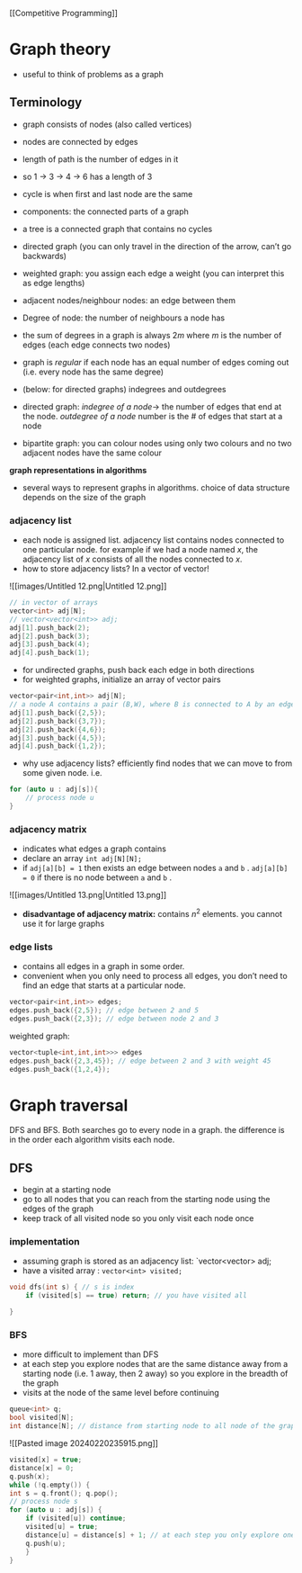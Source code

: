 [[Competitive Programming]]
# Graph theory

- useful to think of problems as a graph
## Terminology

- graph consists of nodes (also called vertices)
- nodes are connected by edges
- length of path is the number of edges in it
- so 1 → 3 → 4 → 6 has a length of 3
- cycle is when first and last node are the same
- components: the connected parts of a graph
- a tree is a connected graph that contains no cycles
- directed graph (you can only travel in the direction of the arrow, can’t go backwards)
- weighted graph: you assign each edge a weight (you can interpret this as edge lengths)
- adjacent nodes/neighbour nodes: an edge between them
- Degree of node: the number of neighbours a node has
- the sum of degrees in a graph is always $2m$﻿ where $m$﻿ is the number of edges (each edge connects two nodes)

- graph is _regular_ if each node has an equal number of edges coming out (i.e. every node has the same degree)
- (below: for directed graphs) indegrees and outdegrees
- directed graph: _indegree of a node_→ the number of edges that end at the node. _outdegree_ _of a node_ number is the # of edges that start at a node
- bipartite graph: you can colour nodes using only two colours and no two adjacent nodes have the same colour

**graph representations in algorithms**

- several ways to represent graphs in algorithms. choice of data structure depends on the size of the graph

### **adjacency list**

- each node is assigned list. adjacency list contains nodes connected to one particular node. for example if we had a node named _x_, the adjacency list of _x_ consists of all the nodes connected to _x_.
- how to store adjacency lists? In a vector of vector!

![[images/Untitled 12.png|Untitled 12.png]]

```C++
// in vector of arrays
vector<int> adj[N];
// vector<vector<int>> adj;
adj[1].push_back(2);
adj[2].push_back(3);
adj[3].push_back(4);
adj[4].push_back(1);
```

- for undirected graphs, push back each edge in both directions
- for weighted graphs, initialize an array of vector pairs

```C++
vector<pair<int,int>> adj[N];
// a node A contains a pair (B,W), where B is connected to A by an edge, and W is the weight of that edge
adj[1].push_back({2,5});
adj[2].push_back({3,7}); 
adj[2].push_back({4,6}); 
adj[3].push_back({4,5}); 
adj[4].push_back({1,2});
```

- why use adjacency lists? efficiently find nodes that we can move to from some given node. i.e.

```C++
for (auto u : adj[s]){
	// process node u
}
```

### adjacency matrix

- indicates what edges a graph contains
- declare an array `int adj[N][N];`
- if `adj[a][b] = 1` then exists an edge between nodes `a` and `b` . `adj[a][b] = 0` if there is no node between `a` and `b` .

![[images/Untitled 13.png|Untitled 13.png]]

- **disadvantage of adjacency matrix:** contains $n^2$﻿ elements. you cannot use it for large graphs

### edge lists

- contains all edges in a graph in some order.
- convenient when you only need to process all edges, you don’t need to find an edge that starts at a particular node.

```C++
vector<pair<int,int>> edges;
edges.push_back({2,5}); // edge between 2 and 5
edges.push_back({2,3}); // edge between node 2 and 3
```

weighted graph:

```C++
vector<tuple<int,int,int>>> edges
edges.push_back({2,3,45}); // edge between 2 and 3 with weight 45
edges.push_back({1,2,4});
```

# Graph traversal

DFS and BFS. Both searches go to every node in a graph. the difference is in the order each algorithm visits each node.

## DFS
- begin at a starting node
- go to all nodes that you can reach from the starting node using the edges of the graph
- keep track of all visited node so you only visit each node once
### implementation
- assuming graph is stored as an adjacency list: `vector<vector<int>> adj;
- have a visited array : `vector<int> visited;`

```C++
void dfs(int s) { // s is index
	if (visited[s] == true) return; // you have visited all 

}
```
### BFS
- more difficult to implement than DFS
- at each step you explore nodes that are the same distance away from a starting node (i.e. 1 away, then 2 away) so you explore in the breadth of the graph
- visits at the node of the same level before continuing
```C++
queue<int> q;
bool visited[N];
int distance[N]; // distance from starting node to all node of the graph
```

![[Pasted image 20240220235915.png]]

```C++
visited[x] = true;
distance[x] = 0;
q.push(x);
while (!q.empty()) {
int s = q.front(); q.pop(); 
// process node s
for (auto u : adj[s]) {
	if (visited[u]) continue;
	visited[u] = true;
	distance[u] = distance[s] + 1; // at each step you only explore one node more
	q.push(u);
	}
}
```



































